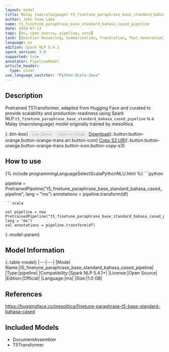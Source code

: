 ```yaml
---
layout: model
title: Malay (macrolanguage) t5_finetune_paraphrase_base_standard_bahasa_cased_pipeline pipeline T5Transformer from mesolitica
author: John Snow Labs
name: t5_finetune_paraphrase_base_standard_bahasa_cased_pipeline
date: 2024-07-13
tags: [ms, open_source, pipeline, onnx]
task: [Question Answering, Summarization, Translation, Text Generation]
language: ms
edition: Spark NLP 5.4.1
spark_version: 3.0
supported: true
annotator: PipelineModel
article_header:
  type: cover
use_language_switcher: "Python-Scala-Java"
---
```


## Description

Pretrained T5Transformer, adapted from Hugging Face and curated to provide scalability and production-readiness using Spark NLP.`t5_finetune_paraphrase_base_standard_bahasa_cased_pipeline` is a Malay (macrolanguage) model originally trained by mesolitica.

{:.btn-box}
<button class="button button-orange" disabled>Live Demo</button>
<button class="button button-orange" disabled>Open in Colab</button>
[Download](https://s3.amazonaws.com/auxdata.johnsnowlabs.com/public/models/t5_finetune_paraphrase_base_standard_bahasa_cased_pipeline_ms_5.4.1_3.0_1720888034080.zip){:.button.button-orange.button-orange-trans.arr.button-icon}
[Copy S3 URI](s3://auxdata.johnsnowlabs.com/public/models/t5_finetune_paraphrase_base_standard_bahasa_cased_pipeline_ms_5.4.1_3.0_1720888034080.zip){:.button.button-orange.button-orange-trans.button-icon.button-copy-s3}

## How to use



<div class="tabs-box" markdown="1">
{% include programmingLanguageSelectScalaPythonNLU.html %}
```python

pipeline = PretrainedPipeline("t5_finetune_paraphrase_base_standard_bahasa_cased_pipeline", lang = "ms")
annotations =  pipeline.transform(df)   

```
```scala

val pipeline = new PretrainedPipeline("t5_finetune_paraphrase_base_standard_bahasa_cased_pipeline", lang = "ms")
val annotations = pipeline.transform(df)

```
</div>

{:.model-param}
## Model Information

{:.table-model}
|---|---|
|Model Name:|t5_finetune_paraphrase_base_standard_bahasa_cased_pipeline|
|Type:|pipeline|
|Compatibility:|Spark NLP 5.4.1+|
|License:|Open Source|
|Edition:|Official|
|Language:|ms|
|Size:|1.0 GB|

## References

https://huggingface.co/mesolitica/finetune-paraphrase-t5-base-standard-bahasa-cased

## Included Models

- DocumentAssembler
- T5Transformer